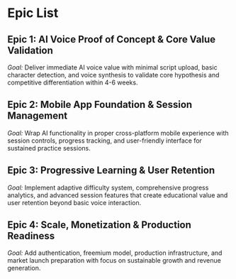 # Epic List

## Epic 1: AI Voice Proof of Concept & Core Value Validation
*Goal:* Deliver immediate AI voice value with minimal script upload, basic character detection, and voice synthesis to validate core hypothesis and competitive differentiation within 4-6 weeks.

## Epic 2: Mobile App Foundation & Session Management
*Goal:* Wrap AI functionality in proper cross-platform mobile experience with session controls, progress tracking, and user-friendly interface for sustained practice sessions.

## Epic 3: Progressive Learning & User Retention
*Goal:* Implement adaptive difficulty system, comprehensive progress analytics, and advanced session features that create educational value and user retention beyond basic voice interaction.

## Epic 4: Scale, Monetization & Production Readiness
*Goal:* Add authentication, freemium model, production infrastructure, and market launch preparation with focus on sustainable growth and revenue generation.
